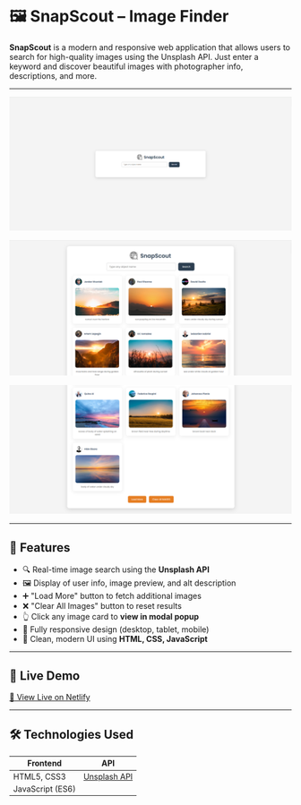 # 🖼️ SnapScout – Image Finder

**SnapScout** is a modern and responsive web application that allows users to search for high-quality images using the Unsplash API. Just enter a keyword and discover beautiful images with photographer info, descriptions, and more.

---

![SnapScout Banner](https://github.com/SnehaYadavWorld11/SnapScout/blob/85438c194a530ea3c578b6f04261b4d6fb80665b/assets/Screenshot%202025-06-27%20171414.png) 

![SnapScout Banner](https://github.com/SnehaYadavWorld11/SnapScout/blob/85438c194a530ea3c578b6f04261b4d6fb80665b/assets/Screenshot%202025-06-27%20171803.png) 

![SnapScout Banner](https://github.com/SnehaYadavWorld11/SnapScout/blob/85438c194a530ea3c578b6f04261b4d6fb80665b/assets/Screenshot%202025-06-27%20171851.png) 

---

## 🚀 Features

- 🔍 Real-time image search using the **Unsplash API**
- 🖼 Display of user info, image preview, and alt description
- ➕ "Load More" button to fetch additional images
- ❌ "Clear All Images" button to reset results
- 👆 Click any image card to **view in modal popup**
- 📱 Fully responsive design (desktop, tablet, mobile)
- 🎨 Clean, modern UI using **HTML, CSS, JavaScript**

---

## 📸 Live Demo

[🔗 View Live on Netlify](https://snapscout.netlify.app/)  


---

## 🛠️ Technologies Used

| Frontend        | API           |
|----------------|---------------|
| HTML5, CSS3     | [Unsplash API](https://unsplash.com/developers) |
| JavaScript (ES6)|               |


